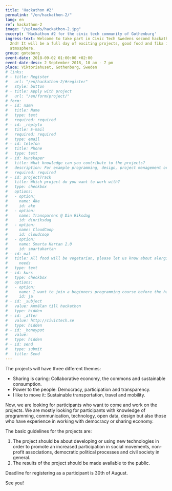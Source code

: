 ```yaml
---
title: 'Hackathon #2'
permalink: "/en/hackathon-2/"
lang: en
ref: hackathon-2
image: "/uploads/hackathon-2.jpg"
excerpt: 'Hackathon #2 for the civic tech community of Gothenburg'
ingress-text: Welcome to take part in Civic Tech Swedens second hackathon September
  2nd! It will be a full day of exciting projects, good food and fika in a friendly
  atmosphere.
group: goteborg
event-date: 2018-09-02 01:00:00 +02:00
event-date-desc: 2 September 2018, 10 am - 7 pm
place: Viktoriahuset, Gothenburg, Sweden
# links:
# - title: Register
#   url: "/en/hackathon-2/#register"
#   style: button
# - title: Apply with project
#   url: "/en/form/project/"
# form:
# - id: namn
#   title: Name
#   type: text
#   required: required
# - id: _replyto
#   title: E-mail
#   required: required
#   type: email
# - id: telefon
#   title: Phone
#   type: text
# - id: kunskaper
#   title: What knowledge can you contribute to the projects?
#   description: For example programming, design, project management or something else?
#   required: required
# - id: projectTrack
#   title: Which project do you want to work with?
#   type: checkbox
#   options:
#   - option:
#     name: Åke
#     id: ake
#   - option:
#     name: Transparens @ Din Riksdag
#     id: dinriksdag
#   - option:
#     name: CloudCoop
#     id: cloudcoop
#   - option:
#     name: Smarta Kartan 2.0
#     id: smartakartan
# - id: mat
#   title: All food will be vegetarian, please let us know about alergies or other specific
#     needs
#   type: text
# - id: kurs
#   type: checkbox
#   options:
#   - option:
#     name: I want to join a beginners programming course before the hackathon
#     id: ja
# - id: _subject
#   value: Anmälan till hackathon
#   type: hidden
# - id: _after
#   value: http://civictech.se
#   type: hidden
# - id: _honeypot
#   value:
#   type: hidden
# - id: send
#   type: submit
#   title: Send
---
```


The projects will have three different themes:

* Sharing is caring: Collaborative economy, the commons and sustainable consumption.
* Power to the people: Democracy, participation and transparency.
* I like to move it: Sustainable transportation, travel and mobility.

Now, we are looking for participants who want to come and work on the projects. We are mostly looking for participants with knowledge of programming, communication, technology, open data, design but also those who have experience in working with democracy or sharing economy.

The basic guidelines for the projects are:

1. The project should be about developing or using new technologies in order to promote an increased participation in social movements, non-profit associations, democratic political processes and civil society in general.
2. The results of the project should be made available to the public.

Deadline for registering as a participant is 30th of August.

See you!
